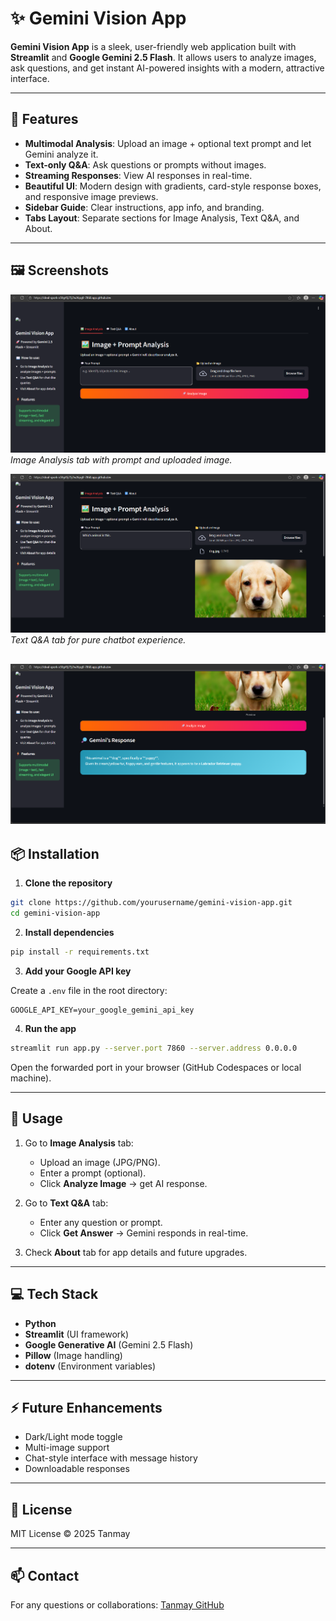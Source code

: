 # ✨ Gemini Vision App

**Gemini Vision App** is a sleek, user-friendly web application built with **Streamlit** and **Google Gemini 2.5 Flash**. It allows users to analyze images, ask questions, and get instant AI-powered insights with a modern, attractive interface.  

---

## 🚀 Features

- **Multimodal Analysis**: Upload an image + optional text prompt and let Gemini analyze it.  
- **Text-only Q&A**: Ask questions or prompts without images.  
- **Streaming Responses**: View AI responses in real-time.  
- **Beautiful UI**: Modern design with gradients, card-style response boxes, and responsive image previews.  
- **Sidebar Guide**: Clear instructions, app info, and branding.  
- **Tabs Layout**: Separate sections for Image Analysis, Text Q&A, and About.

---

## 🖼️ Screenshots

![Home page](https://github.com/Tanmay1112004/Generative-AI-Journey/blob/main/Generative-AI-Journey/projects/Google%20Gemini%20projects/Gemini-Vision-App/screenshots/Screenshot%202025-09-27%20194030.png)  
*Image Analysis tab with prompt and uploaded image.*

![Image](https://github.com/Tanmay1112004/Generative-AI-Journey/blob/main/Generative-AI-Journey/projects/Google%20Gemini%20projects/Gemini-Vision-App/screenshots/Screenshot%202025-09-27%20194348.png)  
*Text Q&A tab for pure chatbot experience.*

![Image to text](https://github.com/Tanmay1112004/Generative-AI-Journey/blob/main/Generative-AI-Journey/projects/Google%20Gemini%20projects/Gemini-Vision-App/screenshots/Screenshot%202025-09-27%20194411.png)
---

## 📦 Installation

1. **Clone the repository**

```bash
git clone https://github.com/yourusername/gemini-vision-app.git
cd gemini-vision-app
````

2. **Install dependencies**

```bash
pip install -r requirements.txt
```

3. **Add your Google API key**

Create a `.env` file in the root directory:

```env
GOOGLE_API_KEY=your_google_gemini_api_key
```

4. **Run the app**

```bash
streamlit run app.py --server.port 7860 --server.address 0.0.0.0
```

Open the forwarded port in your browser (GitHub Codespaces or local machine).

---

## 📝 Usage

1. Go to **Image Analysis** tab:

   * Upload an image (JPG/PNG).
   * Enter a prompt (optional).
   * Click **Analyze Image** → get AI response.

2. Go to **Text Q&A** tab:

   * Enter any question or prompt.
   * Click **Get Answer** → Gemini responds in real-time.

3. Check **About** tab for app details and future upgrades.

---

## 💻 Tech Stack

* **Python**
* **Streamlit** (UI framework)
* **Google Generative AI** (Gemini 2.5 Flash)
* **Pillow** (Image handling)
* **dotenv** (Environment variables)

---

## ⚡ Future Enhancements

* Dark/Light mode toggle
* Multi-image support
* Chat-style interface with message history
* Downloadable responses

---

## 📜 License

MIT License © 2025 Tanmay

---

## 📫 Contact

For any questions or collaborations: [Tanmay GitHub](https://github.com/Tanmay1112004)

```
